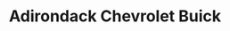 ---
title: "Adirondack Chevrolet Buick"
url: /elizabethtown/adirondack-chevrolet-buick/
shop: car
---